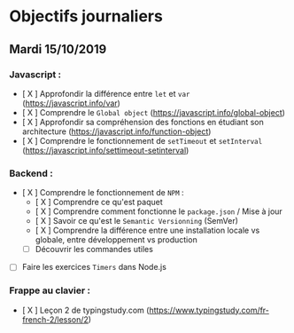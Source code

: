 # Objectifs journaliers

## Mardi 15/10/2019

### Javascript : 

* [ X ] Approfondir la différence entre `let` et `var` (https://javascript.info/var)
* [ X ] Comprendre le `Global object` (https://javascript.info/global-object)
* [ X ] Approfondir sa compréhension des fonctions en étudiant son architecture (https://javascript.info/function-object)
* [ X ] Comprendre le fonctionnement de `setTimeout` et `setInterval` (https://javascript.info/settimeout-setinterval)

### Backend : 

* [ X ] Comprendre le fonctionnement de `NPM` : 
  * [ X ] Comprendre ce qu'est paquet 
  * [ X ] Comprendre comment fonctionne le `package.json` / Mise à jour 
  * [ X ] Savoir ce qu'est le `Semantic Versionning` (SemVer)
  * [ X ] Comprendre la différence entre une installation locale vs globale, entre développement vs production
  * [  ] Découvrir les commandes utiles 

* [ ] Faire les exercices `Timers` dans Node.js

### Frappe au clavier :

* [ X ] Leçon 2 de typingstudy.com (https://www.typingstudy.com/fr-french-2/lesson/2)
